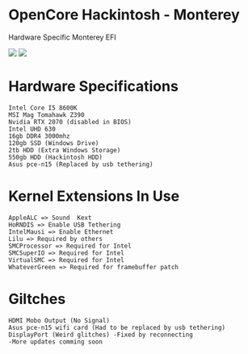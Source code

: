 # OpenCore Hackintosh - Monterey
Hardware Specific Monterey EFI

<img src="https://cdn.discordapp.com/attachments/834520706410217522/944343574558945350/template.png">

<img src="https://cdn.discordapp.com/attachments/943257063847526410/943543845587660810/unknown.png">

# Hardware Specifications
```
Intel Core I5 8600K 
MSI Mag Tomahawk Z390
Nvidia RTX 2070 (disabled in BIOS)
Intel UHD 630 
16gb DDR4 3000mhz
120gb SSD (Windows Drive)
2tb HDD (Extra Windows Storage)
550gb HDD (Hackintosh HDD)
Asus pce-n15 (Replaced by usb tethering)
```
# Kernel Extensions In Use
```
AppleALC => Sound  Kext
HoRNDIS => Enable USB Tethering
IntelMausi => Enable Ethernet
Lilu => Required by others
SMCProcessor => Required for Intel
SMCSuperIO => Required for Intel
VirtualSMC => Required for Intel
WhateverGreen => Required for framebuffer patch
```
# Giltches
```
HDMI Mobo Output (No Signal)
Asus pce-n15 wifi card (Had to be replaced by usb tethering)
DisplayPort (Weird glitches) -Fixed by reconnecting
-More updates comming soon
```
